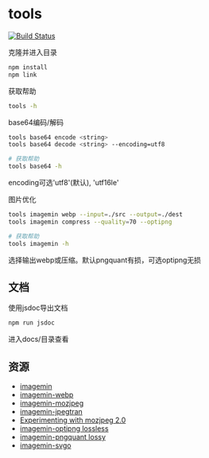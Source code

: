 # tools

[![Build Status](https://travis-ci.org/zp25/tools.svg?branch=master)](https://travis-ci.org/zp25/tools)

克隆并进入目录

~~~bash
npm install
npm link
~~~

获取帮助

~~~bash
tools -h
~~~

base64编码/解码

~~~bash
tools base64 encode <string>
tools base64 decode <string> --encoding=utf8

# 获取帮助
tools base64 -h
~~~

encoding可选'utf8'(默认), 'utf16le'

图片优化

~~~bash
tools imagemin webp --input=./src --output=./dest
tools imagemin compress --quality=70 --optipng

# 获取帮助
tools imagemin -h
~~~

选择输出webp或压缩。默认pngquant有损，可选optipng无损

## 文档

使用jsdoc导出文档

~~~bash
npm run jsdoc
~~~

进入docs/目录查看

## 资源

+ [imagemin](https://github.com/imagemin/imagemin "imagemin")
+ [imagemin-webp](https://github.com/imagemin/imagemin-webp "imagemin-webp")
+ [imagemin-mozjpeg](https://github.com/imagemin/imagemin-mozjpeg "imagemin-mozjpeg")
+ [imagemin-jpegtran](https://github.com/imagemin/imagemin-jpegtran "imagemin-jpegtran")
+ [Experimenting with mozjpeg 2.0](https://blog.cloudflare.com/experimenting-with-mozjpeg-2-0/ "Experimenting with mozjpeg 2.0")
+ [imagemin-optipng lossless](https://github.com/imagemin/imagemin-optipng "imagemin-optipng")
+ [imagemin-pngquant lossy](https://github.com/imagemin/imagemin-pngquant "imagemin-pngquant")
+ [imagemin-svgo](https://github.com/imagemin/imagemin-svgo "imagemin-svgo")

